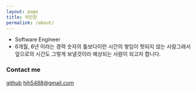 ```yaml
---
layout: page
title: 허진한
permalink: /about/
---
```


- Software Engineer
- 6개월, 6년 이라는 경력 숫자의 틀보다이런 시간의 쌓임이 헛되지 않는 사람그래서 앞으로의 시간도 그렇게 보낼것이라 예상되는 사람이 되고자 합니다.

### Contact me
[github](github.com/LeoHeo)
[hjh5488@gmail.com](mailto:hjh5488@gmail.com)